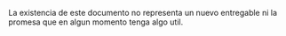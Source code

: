 La existencia de este documento no representa un nuevo entregable ni la promesa que en algun momento tenga algo util.